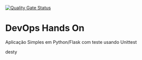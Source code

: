 [![Quality Gate Status](https://sonarcloud.io/api/project_badges/measure?project=sousamleonardo_devopslab&metric=alert_status)](https://sonarcloud.io/summary/new_code?id=sousamleonardo_devopslab)

# DevOps Hands On
Aplicação Simples em Python/Flask com teste usando Unittest

desty
